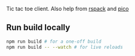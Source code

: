 Tic tac toe client. Also help from [rspack] and [pico]

## Run build locally

```bash
npm run build # for a one-off build
npm run build -- --watch # for live reloads
```

[rspack]: https://www.rspack.dev/
[pico]: https://picocss.com/docs/
